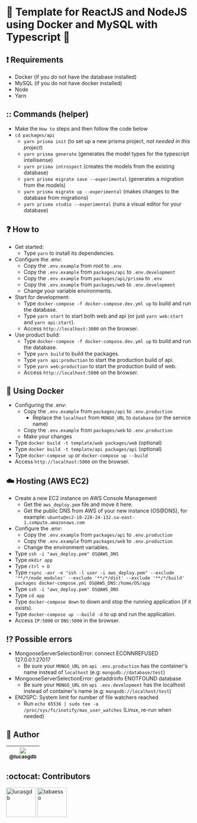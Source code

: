 # :rocket: Template for ReactJS and NodeJS using Docker and MySQL with Typescript :blue_heart:

## :exclamation: Requirements

-  Docker (if you do not have the database installed)
-  MySQL (if you do not have docker installed)
-  Node
-  Yarn

## :: Commands (helper)

-  Make the `How to` steps and then follow the code below
-  `cd packages/api`
   -  `yarn prisma init` (to set up a new prisma project, *not needed in this project*)
   -  `yarn prisma generate` (generates the model types for the typescript intellisense)
   -  `yarn prisma introspect` (creates the models from the existing database)
   -  `yarn prisma migrate save --experimental` (generates a migration from the models)
   -  `yarn prisma migrate up --experimental` (makes changes to the database from migrations)
   -  `yarn prisma studio --experimental` (runs a visual editor for your database)

## :question: How to

-  Get started:
   -  Type `yarn` to install its dependencies.
-  Configure the .env:
   -  Copy the `.env.example` from root to `.env`
   -  Copy the `.env.example` from `packages/api` to `.env.development`
   -  Copy the `.env.example` from `packages/api/prisma` to `.env`
   -  Copy the `.env.example` from `packages/web` to `.env.development`
   -  Change your variable environments.
-  Start for development:
   -  Type `docker-compose -f docker-compose.dev.yml up` to build and run the database.
   -  Type `yarn start` to start both web and api (or just `yarn web:start` and `yarn api:start`).
   -  Access `http://localhost:3000` on the browser.
-  Use product build:
   -  Type `docker-compose -f docker-compose.dev.yml up` to build and run the database.
   -  Type `yarn build` to build the packages.
   -  Type `yarn api:production` to start the production build of api.
   -  Type `yarn web:production` to start the production build of web.
   -  Access `http://localhost:5000` on the browser.

## :whale: Using Docker

-  Configuring the .env:
   -  Copy the `.env.example` from `packages/api` to `.env.production`
      -  Replace the `localhost` from `MONGO_URL` to `database` (or the service name)
   -  Copy the `.env.example` from `packages/web` to `.env.production`
   -  Make your changes
-  Type `docker build -t template/web packages/web` (optional)
-  Type `docker build -t template/api packages/api` (optional)
-  Type `docker-compose up` or `docker-compose up --build`
-  Access `http://localhost:5000` on the browser.

## :cloud: Hosting (AWS EC2)

-  Create a new EC2 instance on AWS Console Management
   -  Get the `aws_deploy.pem` file and move it here.
   -  Get the public DNS from AWS of your new instance (OS@DNS), for example: `ubuntu@ec2-18-228-24-132.sa-east-1.compute.amazonaws.com`
-  Configure the .env:
   -  Copy the `.env.example` from `packages/api` to `.env.production`
   -  Copy the `.env.example` from `packages/web` to `.env.production`
   -  Change the environment variables.
-  Type `ssh -i "aws_deploy.pem" OS@AWS_DNS`
-  Type `mkdir app`
-  Type `ctrl + D`
-  Type `rsync -avr -e "ssh -l user -i aws_deploy.pem" --exclude '**/*/node_modules' --exclude '**/*/dist' --exclude '**/*/build' packages docker-compose.yml OS@AWS_DNS:/home/OS/app`
-  Type `ssh -i "aws_deploy.pem" OS@AWS_DNS`
-  Type `cd app`
-  Type `docker-compose down` to down and stop the running application (if it exists).
-  Type `docker-compose up --build -d` to up and run the application.
-  Access `IP:5000` or `DNS:5000` in the browser.

## :interrobang: Possible errors

-  MongooseServerSelectionError: connect ECONNREFUSED 127.0.0.1:27017
   -  Be sure your `MONGO_URL` on `api .env.production` has the container's name instead of `localhost` (e.g: `mongodb://database/test`)
-  MongooseServerSelectionError: getaddrinfo ENOTFOUND database
   -  Be sure your `MONGO_URL` on `api .env.development` has the localhost instead of container's name (e.g: `mongodb://localhost/test`)
-  ENOSPC: System limit for number of file watchers reached
   -  Run `echo 65536 | sudo tee -a /proc/sys/fs/inotify/max_user_watches` (Linux, re-run when needed)

## :boy: Author

| [<img src="https://avatars3.githubusercontent.com/u/13838273?v=3&s=115"><br><sub>@lucasgdb</sub>](https://github.com/lucasgdb) |
| :----------------------------------------------------------------------------------------------------------------------------: |


## :octocat: Contributors

[//]: contributor-faces

<a href="https://github.com/lucasgdb"><img src="https://avatars3.githubusercontent.com/u/13838273?v=4" title="lucasgdb" width="80" height="80"></a>
<a href="https://github.com/tabaesso"><img src="https://avatars1.githubusercontent.com/u/43206830?v=4" title="tabaesso" width="80" height="80"></a>

[//]: contributor-faces
